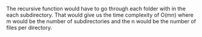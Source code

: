 The recursive function would have to go through each folder with in the each subdirectory. That would give us the time complexity of O(mn) where m would be the number of subdirectories and the n would be the number of files per directory.
